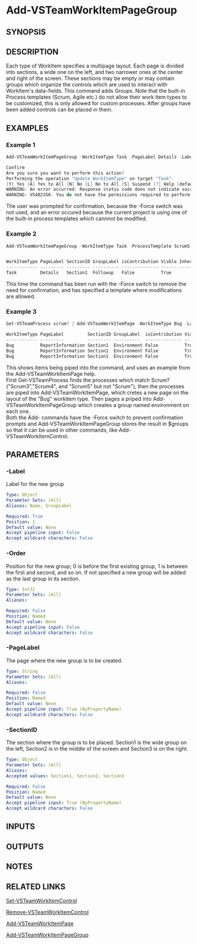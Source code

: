 <!-- #include "./common/header.md" -->

# Add-VSTeamWorkItemPageGroup

## SYNOPSIS

<!-- #include "./synopsis/Add-VSTeamWorkItemPageGroup.md" -->

## DESCRIPTION
Each type of WorkItem specifies a multipage layout. Each page is divided into sections, a wide one on the left, and two narrower ones at the center and right of the screen. These sections may be empty or may contain groups which organize the controls which are used to interact with WorkItem's data-fields.
This command adds Groups. Note that the built-in Process templates (Scrum, Agile etc.) do not allow their work item types to be customized, this is only allowed for custom processes. After groups have been added controls can be placed in them.

## EXAMPLES

### Example 1
```powershell
Add-VSTeamWorkItemPageGroup -WorkItemType Task -PageLabel Details -Label Followup

Confirm
Are you sure you want to perform this action?
Performing the operation "Update WorkItemType" on target "Task".
[Y] Yes [A] Yes to All [N] No [L] No to All [S] Suspend [?] Help (default is "Yes"): y
WARNING: An error occurred: Response status code does not indicate success: 403 (Forbidden).
WARNING: VS402356: You do not have the permissions required to perform the attempted operation on this process.
```

The user was prompted for confirmation, because the -Force switch was not used, and an error occured because the current project is using one of the built-in process templates which cannnot be modified.

### Example 2
```powershell
Add-VSTeamWorkItemPageGroup -WorkItemType Task -ProcessTemplate Scrum5 -PageLabel Details -Label Followup -Force


WorkItemType PageLabel SectionID GroupLabel isContribution Visble Inherited Controls
------------ --------- --------- ---------- -------------- ------ --------- --------
Task         Details   Section1  Followup   False          True
```
This time the command has been run with the -Force switch to remove the need for confirmation, and has specified a template where modifications are allowed.

### Example 3
```powershell
Get-VSTeamProcess scrum? | Add-VSTeamWorkItemPage -WorkItemType Bug -Label ReportInformation -Force | Add-VSTeamWorkItemPageGroup -Label Environment -OutVariable groups -force

WorkItemType PageLabel         SectionID GroupLabel  isContribution Visble Inherited Controls
------------ ---------         --------- ----------  -------------- ------ --------- --------
Bug          ReportInformation Section1  Environment False          True
Bug          ReportInformation Section1  Environment False          True
Bug          ReportInformation Section1  Environment False          True
```

This shows items being piped into the command, and uses an example from the Add-VSTeamWorkItemPage help.    
First Get-VSTeamProcess finds the processes which match Scrum? ("Scrum3","Scrum4", and "Scrum5" but not "Scrum"), then the processes are piped into Add-VSTeamWorkItemPage, which cretes a new page on the layout of the "Bug" workitem type. Then pages a priped into Add-VSTeamWorkItemPageGroup which creates a group named environment on each one.    
Both the Add- commands have the -Force switch to prevent confirmation prompts and Add-VSTeamWorkItemPageGroup stores the result in $groups so that it can be used in other commands, like Add-VSTeamWorkItemControl.


## PARAMETERS

<!-- #include "./params/forcegroup.md" -->

### -Label
Label for the new group 

```yaml
Type: Object
Parameter Sets: (All)
Aliases: Name, GroupLabel

Required: True
Position: 1
Default value: None
Accept pipeline input: False
Accept wildcard characters: False
```

### -Order
Position for the new group; 0 is before the first existing group, 1 is between the first and second, and so on. If not specified a new group will be added as the last group in its section. 

```yaml
Type: Int32
Parameter Sets: (All)
Aliases:

Required: False
Position: Named
Default value: None
Accept pipeline input: False
Accept wildcard characters: False
```

### -PageLabel
The page where the new group is to be created. 

```yaml
Type: String
Parameter Sets: (All)
Aliases:

Required: False
Position: Named
Default value: None
Accept pipeline input: True (ByPropertyName)
Accept wildcard characters: False
```

<!-- #include "./params/processTemplate.md" -->

### -SectionID
The section where the group is to be placed. Section1 is the wide group on the left, Section2 is in the middle of the screen and Section3 is on the right.

```yaml
Type: Object
Parameter Sets: (All)
Aliases:
Accepted values: Section1, Section2, Section3

Required: False
Position: Named
Default value: None
Accept pipeline input: True (ByPropertyName)
Accept wildcard characters: False
```

<!-- #include "./params/workItemType.md" -->

## INPUTS

## OUTPUTS

## NOTES

## RELATED LINKS
[Set-VSTeamWorkItemControl](Set-VSTeamWorkItemControl.md)

[Remove-VSTeamWorkItemControl](Remove-VSTeamWorkItemControl.md)

[Add-VSTeamWorkItemPage](Add-VSTeamWorkItemPage.md)

[Add-VSTeamWorkItemPageGroup](Add-VSTeamWorkItemPageGroup.md)
